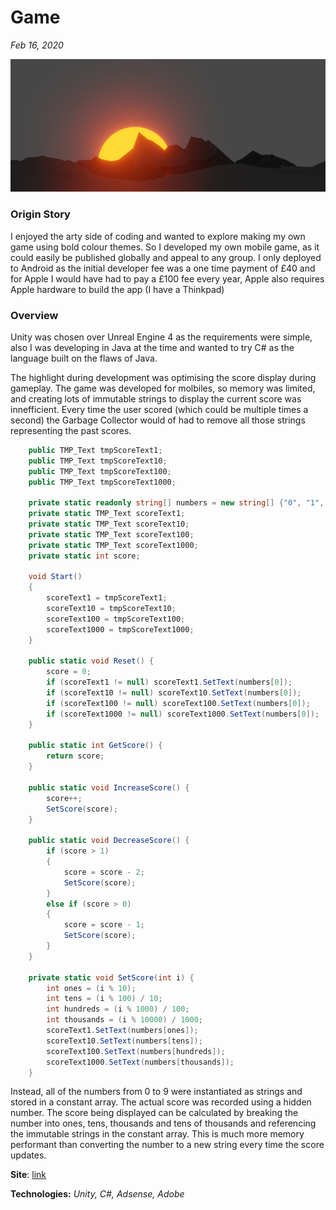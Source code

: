 # Game

*Feb 16, 2020*

![Game Snapshot](../assets/game_snap.png)

### Origin Story

I enjoyed the arty side of coding and wanted to explore making my own game using bold colour themes. So I developed my own mobile game, as it could easily be published globally and appeal to any group. I only deployed to Android as the initial developer fee was a one time payment of £40 and for Apple I would have had to pay a £100 fee every year, Apple also requires Apple hardware to build the app (I have a Thinkpad)

### Overview

Unity was chosen over Unreal Engine 4 as the requirements were simple, also I was developing in Java at the time and wanted to try C# as the language built on the flaws of Java.

The highlight during development was optimising the score display during gameplay. The game was developed for molbiles, so memory was limited, and creating lots of immutable strings to display the current score was innefficient. Every time the user scored (which could be multiple times a second) the Garbage Collector would of had to remove all those strings representing the past scores.

``` C#
    public TMP_Text tmpScoreText1;
    public TMP_Text tmpScoreText10;
    public TMP_Text tmpScoreText100;
    public TMP_Text tmpScoreText1000;

    private static readonly string[] numbers = new string[] {"0", "1", "2", "3", "4", "5", "6", "7", "8", "9"};
    private static TMP_Text scoreText1;
    private static TMP_Text scoreText10;
    private static TMP_Text scoreText100;
    private static TMP_Text scoreText1000;
    private static int score;

    void Start()
    {
        scoreText1 = tmpScoreText1;
        scoreText10 = tmpScoreText10;
        scoreText100 = tmpScoreText100;
        scoreText1000 = tmpScoreText1000;
    }

    public static void Reset() {
        score = 0;
        if (scoreText1 != null) scoreText1.SetText(numbers[0]);
        if (scoreText10 != null) scoreText10.SetText(numbers[0]);
        if (scoreText100 != null) scoreText100.SetText(numbers[0]);
        if (scoreText1000 != null) scoreText1000.SetText(numbers[0]);
    }

    public static int GetScore() {
        return score;
    }
    
    public static void IncreaseScore() {
        score++;
        SetScore(score);
    }

    public static void DecreaseScore() {
        if (score > 1)
        {
            score = score - 2;    
            SetScore(score);
        }
        else if (score > 0)
        {
            score = score - 1;    
            SetScore(score);
        }
    }

    private static void SetScore(int i) {
        int ones = (i % 10);
        int tens = (i % 100) / 10;
        int hundreds = (i % 1000) / 100;
        int thousands = (i % 10000) / 1000;
        scoreText1.SetText(numbers[ones]);
        scoreText10.SetText(numbers[tens]);
        scoreText100.SetText(numbers[hundreds]);
        scoreText1000.SetText(numbers[thousands]);
    }


```

Instead, all of the numbers from 0 to 9 were instantiated as strings and stored in a constant array. The actual score was recorded using a hidden number. The score being displayed can be calculated by breaking the number into ones, tens, thousands and tens of thousands and referencing the immutable strings in the constant array. This is much more memory performant than converting the number to a new string every time the score updates.

**Site**: [link](https://play.google.com/store/apps/details?id=com.underscorerocks.rocks)

**Technologies:** *Unity, C#, Adsense, Adobe*

